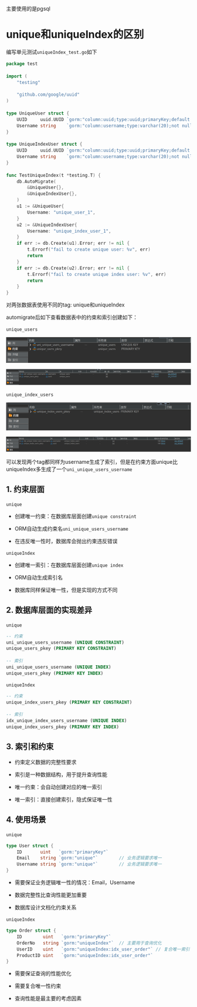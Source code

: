 主要使用的是pgsql

# unique和uniqueIndex的区别

编写单元测试`uniqueIndex_test.go`如下

```go
package test

import (
    "testing"

    "github.com/google/uuid"
)

type UniqueUser struct {
    UUID     uuid.UUID `gorm:"column:uuid;type:uuid;primaryKey;default:gen_random_uuid();"`
    Username string    `gorm:"column:username;type:varchar(20);not null;unique"`
}

type UniqueIndexUser struct {
    UUID     uuid.UUID `gorm:"column:uuid;type:uuid;primaryKey;default:gen_random_uuid();"`
    Username string    `gorm:"column:username;type:varchar(20);not null;uniqueIndex"`
}

func TestUniqueIndex(t *testing.T) {
    db.AutoMigrate(
        &UniqueUser{},
        &UniqueIndexUser{},
    )
    u1 := &UniqueUser{
        Username: "unique_user_1",
    }
    u2 := &UniqueIndexUser{
        Username: "unique_index_user_1",
    }
    if err := db.Create(u1).Error; err != nil {
        t.Errorf("fail to create unique user: %v", err)
        return
    }
    if err := db.Create(u2).Error; err != nil {
        t.Errorf("fail to create unique index user: %v", err)
        return
    }
}
```

对两张数据表使用不同的tag: unique和uniqueIndex

automigrate后如下查看数据表中的约束和索引创建如下：

`unique_users`

![](assets/2025-09-26-10-21-26-image.png)

![](assets/2025-09-26-10-22-47-image.png)

`unique_index_users`

![](assets/2025-09-26-10-23-10-image.png)

![](assets/2025-09-26-10-23-24-image.png)

可以发现两个tag都同样为username生成了索引，但是在约束方面unique比uniqueIndex多生成了一个`uni_unique_users_username`

## 1. 约束层面

`unique`

* 创建唯一约束：在数据库层面创建`unique constraint`

* ORM自动生成约束名`uni_unique_users_username`

* 在违反唯一性时，数据库会抛出约束违反错误

`uniqueIndex`

* 创建唯一索引：在数据库层面创建`unique index`

* ORM自动生成索引名

* 数据库同样保证唯一性，但是实现的方式不同

## 2. 数据库层面的实现差异

`unique`

```sql
-- 约束
uni_unique_users_username (UNIQUE CONSTRAINT)
unique_users_pkey (PRIMARY KEY CONSTRAINT)

-- 索引
uni_unique_users_username (UNIQUE INDEX)
unique_users_pkey (PRIMARY KEY INDEX)
```

`uniqueIndex`

```sql
-- 约束
unique_index_users_pkey (PRIMARY KEY CONSTRAINT)

-- 索引
idx_unique_index_users_username (UNIQUE INDEX)
unique_index_users_pkey (PRIMARY KEY INDEX)
```

## 3. 索引和约束

* 约束定义数据的完整性要求

* 索引是一种数据结构，用于提升查询性能

* 唯一约束：会自动创建对应的唯一索引

* 唯一索引：直接创建索引，隐式保证唯一性

## 4. 使用场景

`unique`

```go
type User struct {
    ID       uint   `gorm:"primaryKey"`
    Email    string `gorm:"unique"`        // 业务逻辑要求唯一
    Username string `gorm:"unique"`        // 业务逻辑要求唯一
}
```

* 需要保证业务逻辑唯一性的情况：Email，Username

* 数据完整性比查询性能更加重要

* 数据库设计文档化约束关系

`uniqueIndex`

```go
type Order struct {
    ID        uint   `gorm:"primaryKey"`
    OrderNo   string `gorm:"uniqueIndex"`  // 主要用于查询优化
    UserID    uint   `gorm:"uniqueIndex:idx_user_order"` // 复合唯一索引
    ProductID uint   `gorm:"uniqueIndex:idx_user_order"`
}
```

* 需要保证查询的性能优化

* 需要复合唯一性约束

* 查询性能是最主要的考虑因素
